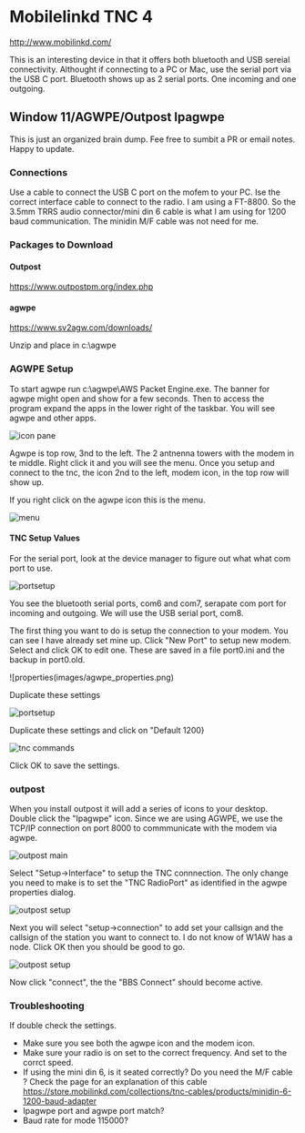# Mobilelinkd TNC 4
http://www.mobilinkd.com/

This is an interesting device in that it offers both bluetooth and USB sereial connectivity. Althought if connecting to a PC or Mac, use the serial port via the USB C port.  Bluetooth shows up as 2 serial ports.  One incoming and one outgoing.

## Window 11/AGWPE/Outpost Ipagwpe
This is just an organized brain dump.  Fee free to sumbit a PR or email notes. Happy to update.
### Connections
Use a cable to connect the USB C port on the mofem to your PC.
Ise the correct interface cable to connect to the radio. I am using a FT-8800.  So the 3.5mm TRRS audio connector/mini din 6 cable is what I am using for 1200 baud communication. The minidin M/F cable was not need for me.
### Packages to Download

#### Outpost
https://www.outpostpm.org/index.php

#### agwpe
https://www.sv2agw.com/downloads/

Unzip and place in c:\agwpe

### AGWPE Setup
To start agwpe run c:\agwpe\AWS Packet Engine.exe.  The banner for agwpe might open and show for a few seconds. Then to access the program expand the apps in the lower right of the taskbar. You will see agwpe and other apps.

![icon pane](images/App_list2.png)

Agwpe is top row, 3nd to the left.  The 2 antnenna towers with the modem in te middle. Right click it and you will see the menu. Once you setup and connect to the tnc, the icon 2nd to the left, modem icon, in the top row will show up.

If you right click on the agwpe icon this is the menu.

![menu](images/agwpemenu.png)

#### TNC Setup Values
For the serial port, look at the device manager to figure out what what com port to use.

![portsetup](images/device_manager.png)

You see the bluetooth serial ports, com6 and com7, serapate com port for incoming and outgoing.  We will use the USB serial port, com8.

The first thing you want to do is setup the connection to your modem. You can see I have already set mine up. Click "New Port" to setup  new modem.  Select and click OK to edit one. These are saved in a file port0.ini and the backup in port0.old.

![properties(images/agwpe_properties.png)

Duplicate these settings

![portsetup](images/agwpe_portsetup.png)

Duplicate these settings and click on "Default 1200}

![tnc commands](images/agwpe_tnc_commands.png)

Click OK to save the settings.

### outpost
When you install outpost it will add a series of icons to your desktop. Double click the "Ipagwpe" icon. Since we are using AGWPE, we use the TCP/IP connection on port 8000 to commmunicate with the modem via agwpe.

![outpost main](images/ipagwpe_main.png)

Select "Setup->Interface" to setup the TNC connnection. The only change you need to make is to set the "TNC RadioPort" as identified in the agwpe properties dialog.

![outpost setup](images/outpost-setup.png)

Next you will select "setup->connection" to add set your callsign and the callsign of the station you want to connect to. I do not know of W1AW has a node. Click OK then you should be good to go.

![outpost setup](images/outpost-connection.png)


Now click "connect", the the "BBS Connect" should become active.

### Troubleshooting
If  double check the settings. 
+ Make sure you see both the agwpe icon and the modem icon.
+ Make sure your radio is on set to the correct frequency. And set to the corrct speed.
+ If using the mini din 6, is it seated correctly? Do you need the  M/F cable ?
  Check the page for an explanation of this cable https://store.mobilinkd.com/collections/tnc-cables/products/minidin-6-1200-baud-adapter
+ Ipagwpe port and agwpe port match?
+ Baud rate for mode 115000?

